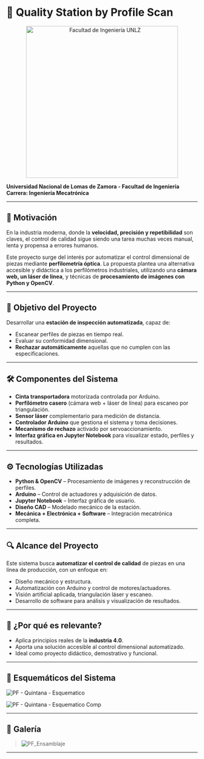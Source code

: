 # 📏 Quality Station by Profile Scan

<p align="center">
  <img src="https://github.com/user-attachments/assets/a0071c10-336a-4c55-b558-5432a1d91d9e" alt="Facultad de Ingeniería UNLZ" width="400"/>
</p>

**Universidad Nacional de Lomas de Zamora - Facultad de Ingeniería**  
**Carrera: Ingeniería Mecatrónica**

---

## 🎯 Motivación

En la industria moderna, donde la **velocidad, precisión y repetibilidad** son claves, el control de calidad sigue siendo una tarea muchas veces manual, lenta y propensa a errores humanos.

Este proyecto surge del interés por automatizar el control dimensional de piezas mediante **perfilometría óptica**. La propuesta plantea una alternativa accesible y didáctica a los perfilómetros industriales, utilizando una **cámara web, un láser de línea**, y técnicas de **procesamiento de imágenes con Python y OpenCV**.

---

## 🧠 Objetivo del Proyecto

Desarrollar una **estación de inspección automatizada**, capaz de:

- Escanear perfiles de piezas en tiempo real.
- Evaluar su conformidad dimensional.
- **Rechazar automáticamente** aquellas que no cumplen con las especificaciones.

---

## 🛠️ Componentes del Sistema

- **Cinta transportadora** motorizada controlada por Arduino.
- **Perfilómetro casero** (cámara web + láser de línea) para escaneo por triangulación.
- **Sensor láser** complementario para medición de distancia.
- **Controlador Arduino** que gestiona el sistema y toma decisiones.
- **Mecanismo de rechazo** activado por servoaccionamiento.
- **Interfaz gráfica en Jupyter Notebook** para visualizar estado, perfiles y resultados.

---

## ⚙️ Tecnologías Utilizadas

- **Python & OpenCV** – Procesamiento de imágenes y reconstrucción de perfiles.
- **Arduino** – Control de actuadores y adquisición de datos.
- **Jupyter Notebook** – Interfaz gráfica de usuario.
- **Diseño CAD** – Modelado mecánico de la estación.
- **Mecánica + Electrónica + Software** – Integración mecatrónica completa.

---

## 🔍 Alcance del Proyecto

Este sistema busca **automatizar el control de calidad** de piezas en una línea de producción, con un enfoque en:

- Diseño mecánico y estructura.
- Automatización con Arduino y control de motores/actuadores.
- Visión artificial aplicada, triangulación láser y escaneo.
- Desarrollo de software para análisis y visualización de resultados.

---

## 🚀 ¿Por qué es relevante?

- Aplica principios reales de la **industria 4.0**.
- Aporta una solución accesible al control dimensional automatizado.
- Ideal como proyecto didáctico, demostrativo y funcional.

---

## 📐 Esquemáticos del Sistema

![PF - Quintana - Esquematico](https://github.com/user-attachments/assets/f2100175-3a5f-4b69-aef8-8c2bacaeccc4)

![PF - Quintana - Esquematico Comp](https://github.com/user-attachments/assets/ede004a5-673d-44c1-8b8f-f35ee60ff34b)

---

## 📸 Galería

> ![PF_Ensamblaje](https://github.com/user-attachments/assets/9b85f7f9-70f8-4c5f-b600-d5a24b5d024d)


---


